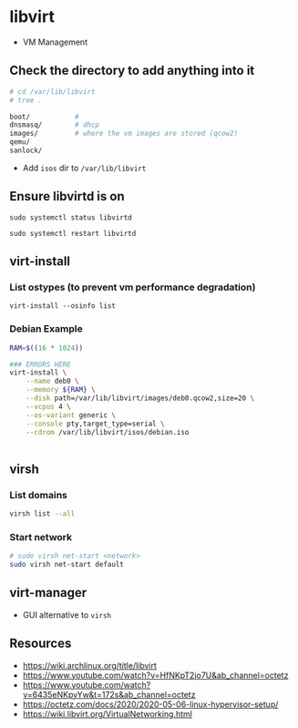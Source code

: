 # libvirt
- VM Management

## Check the directory to add anything into it
```bash
# cd /var/lib/libvirt
# tree .

boot/           #
dnsmasq/        # dhcp 
images/         # where the vm images are stored (qcow2)
qemu/           
sanlock/
```
- Add `isos` dir to `/var/lib/libvirt`


## Ensure libvirtd is on
```
sudo systemctl status libvirtd

sudo systemctl restart libvirtd
```

## virt-install

### List ostypes (to prevent vm performance degradation)
```
virt-install --osinfo list
```


### Debian Example
```bash
RAM=$((16 * 1024))

### ERRORS HERE
virt-install \
	--name deb0 \
	--memory ${RAM} \
	--disk path=/var/lib/libvirt/images/deb0.qcow2,size=20 \
	--vcpus 4 \
	--os-variant generic \
	--console pty,target_type=serial \
	--cdrom /var/lib/libvirt/isos/debian.iso
	
```




## virsh
### List domains
```bash
virsh list --all
```


### Start network
```bash
# sudo virsh net-start <network>
sudo virsh net-start default
```


## virt-manager
- GUI alternative to `virsh`



## Resources
- https://wiki.archlinux.org/title/libvirt
- https://www.youtube.com/watch?v=HfNKpT2jo7U&ab_channel=octetz
- https://www.youtube.com/watch?v=6435eNKpyYw&t=172s&ab_channel=octetz
- https://octetz.com/docs/2020/2020-05-06-linux-hypervisor-setup/
- https://wiki.libvirt.org/VirtualNetworking.html
